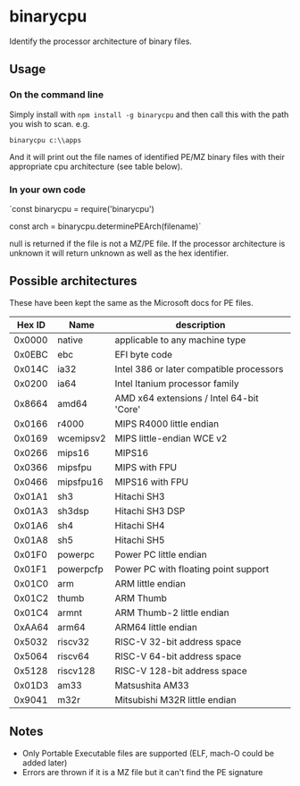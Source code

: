 # binarycpu

Identify the processor architecture of binary files.

## Usage

### On the command line

Simply install with `npm install -g binarycpu` and then call this with the path you wish to scan. e.g.

`binarycpu c:\\apps`

And it will print out the file names of identified PE/MZ binary files with their appropriate cpu architecture (see table below).

### In your own code

`const binarycpu = require('binarycpu')

const arch = binarycpu.determinePEArch(filename)`

null is returned if the file is not a MZ/PE file.  If the processor architecture is unknown it will return unknown as well as the hex identifier.

## Possible architectures

These have been kept the same as the Microsoft docs for PE files.

| Hex ID | Name   | description
| ------ | ------ | -----------
| 0x0000 | native | applicable to any machine type
| 0x0EBC | ebc | EFI byte code
| 0x014C | ia32 | Intel 386 or later compatible processors
| 0x0200 | ia64 | Intel Itanium processor family
| 0x8664 | amd64 | AMD x64 extensions / Intel 64-bit 'Core'
| 0x0166 | r4000 | MIPS R4000 little endian
| 0x0169 | wcemipsv2 | MIPS little-endian WCE v2
| 0x0266 | mips16 | MIPS16
| 0x0366 | mipsfpu | MIPS with FPU
| 0x0466 | mipsfpu16 | MIPS16 with FPU
| 0x01A1 | sh3 | Hitachi SH3
| 0x01A3 | sh3dsp | Hitachi SH3 DSP
| 0x01A6 | sh4 | Hitachi SH4
| 0x01A8 | sh5 | Hitachi SH5
| 0x01F0 | powerpc | Power PC little endian
| 0x01F1 | powerpcfp | Power PC with floating point support
| 0x01C0 | arm | ARM little endian
| 0x01C2 | thumb | ARM Thumb
| 0x01C4 | armnt | ARM Thumb-2 little endian
| 0xAA64 | arm64 | ARM64 little endian
| 0x5032 | riscv32 | RISC-V 32-bit address space
| 0x5064 | riscv64 | RISC-V 64-bit address space
| 0x5128 | riscv128 | RISC-V 128-bit address space
| 0x01D3 | am33 | Matsushita AM33
| 0x9041 | m32r | Mitsubishi M32R little endian

## Notes

* Only Portable Executable files are supported (ELF, mach-O could be added later)
* Errors are thrown if it is a MZ file but it can't find the PE signature

